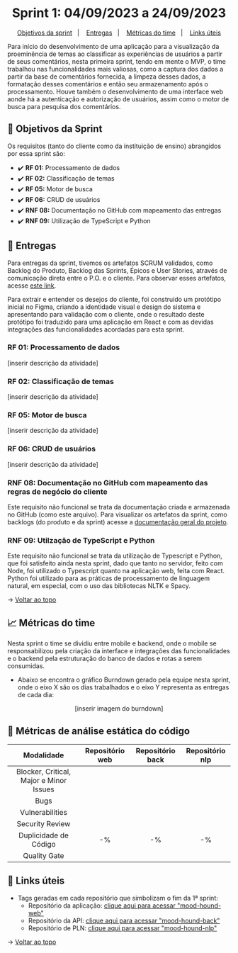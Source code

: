 <span id="topo">

<h1 align="center">Sprint 1: 04/09/2023 a 24/09/2023</h1>

<p align="center">
    <a href="#objetivos">Objetivos da sprint</a> &nbsp |&nbsp &nbsp
    <a href="#entregas">Entregas</a> &nbsp |&nbsp &nbsp
    <a href="#metricas">Métricas do time</a> &nbsp |&nbsp &nbsp
    <a href="#links">Links úteis</a>
</p>

Para início do desenvolvimento de uma aplicação para a visualização da proeminência de temas ao classificar as experiências de usuários a partir de seus comentários, nesta primeira sprint, tendo em mente o MVP, o time trabalhou nas funcionalidades mais valiosas, como a captura dos dados a partir da base de comentários fornecida, a limpeza desses dados, a formatação desses comentários e então seu armazenamento após o processamento. Houve também o desenvolvimento de uma interface web aonde há a autenticação e autorização de usuários, assim como o motor de busca para pesquisa dos comentários.

<span id="objetivos">
    
## :dart: Objetivos da Sprint
Os requisitos (tanto do cliente como da instituição de ensino) abrangidos por essa sprint são:

- :heavy_check_mark: **RF 01:** Processamento de dados
- :heavy_check_mark: **RF 02:** Classificação de temas
- :heavy_check_mark: **RF 05:** Motor de busca
- :heavy_check_mark: **RF 06:** CRUD de usuários
- :heavy_check_mark: **RNF 08:** Documentação no GitHub com mapeamento das entregas
- :heavy_check_mark: **RNF 09:** Utilização de TypeScript e Python

<span id="entregas">
        
## 📲 Entregas
Para entregas da sprint, tivemos os artefatos SCRUM validados, como Backlog do Produto, Backlog das Sprints, Épicos e User Stories, através de comunicação direta entre o P.O. e o cliente. Para observar esses artefatos, acesse [este link](https://github.com/The-Bugger-Ducks/mood-hound-documentation#backlogs).

Para extrair e entender os desejos do cliente, foi construído um protótipo inicial no Figma, criando a identidade visual e design do sistema e apresentando para validação com o cliente, onde o resultado deste protótipo foi traduzido para uma aplicação em React e com as devidas integrações das funcionalidades acordadas para esta sprint.

### RF 01: Processamento de dados

[inserir descrição da atividade]

### RF 02: Classificação de temas

[inserir descrição da atividade]

### RF 05: Motor de busca

[inserir descrição da atividade]

### RF 06: CRUD de usuários

[inserir descrição da atividade]

### RNF 08: Documentação no GitHub com mapeamento das regras de negócio do cliente

Este requisito não funcional se trata da documentação criada e armazenada no GitHub (como este arquivo). Para visualizar os artefatos da sprint, como backlogs (do produto e da sprint) acesse a [documentação geral do projeto](https://github.com/The-Bugger-Ducks/mood-hound-documentation).

### RNF 09: Utilzação de TypeScript e Python

Este requisito não funcional se trata da utilização de Typescript e Python, que foi satisfeito ainda nesta sprint, dado que tanto no servidor, feito com Node, foi utilizado o Typescript quanto na aplicação web, feita com React. Python foi utilizado para as práticas de processamento de linguagem natural, em especial, com o uso das bibliotecas NLTK e Spacy.

→ [Voltar ao topo](#topo)

<span id="metricas">
    
## :chart_with_upwards_trend: Métricas do time
Nesta sprint o time se dividiu entre mobile e backend, onde o mobile se responsabilizou pela criação da interface e integrações das funcionalidades e o backend pela estruturação do banco de dados e rotas a serem consumidas. 
- Abaixo se encontra o gráfico Burndown gerado pela equipe nesta sprint, onde o eixo X são os dias trabalhados e o eixo Y representa as entregas de cada dia:
    
<div align="center">

[inserir imagem do burndown]

<!-- <img src="https://user-images.githubusercontent.com/79321198/235674242-e743ebe7-1de7-410e-98c2-4df5144b5fee.png" alt="Gráfico Burndown" /> -->

</div>

## 🐞 Métricas de análise estática do código
| Modalidade                              | Repositório web | Repositório back | Repositório nlp |
|:---------------------------------------:|:---------------:|:----------------:|:---------------:|
| Blocker, Critical, Major e Minor Issues |    |    |    |
| Bugs                                    |    |    |    |
| Vulnerabilities                         |    |    |    |
| Security Review                         |    |    |    | 
| Duplicidade de Código                   | -% | -% | -% | 
| Quality Gate                            |    |    |    | 

			
<span id="links">
    
## :link: Links úteis

- Tags geradas em cada repositório que simbolizam o fim da 1ª sprint:
  - Repositório da aplicação: [clique aqui para acessar "mood-hound-web"](https://github.com/The-Bugger-Ducks/mood-hound-web)
  - Repositório da API: [clique aqui para acessar "mood-hound-back"](https://github.com/The-Bugger-Ducks/mood-hound-back)
  - Repositório de PLN: [clique aqui para acessar "mood-hound-nlp"](https://github.com/The-Bugger-Ducks/mood-hound-nlp)

→ [Voltar ao topo](#topo)
